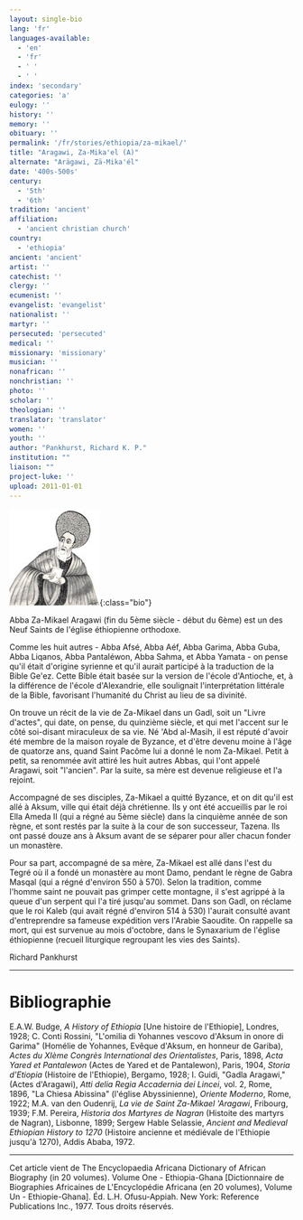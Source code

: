 ```yaml
---
layout: single-bio
lang: 'fr'
languages-available:
  - 'en'
  - 'fr'
  - ' '
  - ' '
index: 'secondary'
categories: 'a'
eulogy: ''
history: ''
memory: ''
obituary: ''
permalink: '/fr/stories/ethiopia/za-mikael/'
title: "Aragawi, Za-Mika'el (A)"
alternate: "Arägawi, Zä-Mika'él"
date: '400s-500s'
century:
  - '5th'
  - '6th'
tradition: 'ancient'
affiliation:
  - 'ancient christian church'
country:
  - 'ethiopia'
ancient: 'ancient'
artist: ''
catechist: ''
clergy: ''
ecumenist: ''
evangelist: 'evangelist'
nationalist: ''
martyr: ''
persecuted: 'persecuted'
medical: ''
missionary: 'missionary'
musician: ''
nonafrican: ''
nonchristian: ''
photo: ''
scholar: ''
theologian: ''
translator: 'translator'
women: ''
youth: ''
author: "Pankhurst, Richard K. P."
institution: ""
liaison: ""
project-luke: ''
upload: 2011-01-01
---
```


![Za-Mikael Aragawi](/images/bio-pics/ethiopia/za-mikael/za_mikael.jpg){:class="bio"}

Abba Za-Mikael Aragawi (fin du 5ème siècle - début du 6ème) est un des Neuf Saints de l'église éthiopienne orthodoxe.

Comme les huit autres - Abba Afsé, Abba Aéf, Abba Garima, Abba Guba, Abba Liqanos, Abba Pantaléwon, Abba Sahma, et Abba Yamata - on pense qu'il était d'origine syrienne et qu'il aurait participé à la traduction de la Bible Ge'ez. Cette Bible était basée sur la version de l'école d'Antioche, et, à la différence de l'école d'Alexandrie, elle soulignait l'interprétation littérale de la Bible, favorisant l'humanité du Christ au lieu de sa divinité.

On trouve un récit de la vie de Za-Mikael dans un Gadl, soit un "Livre d'actes", qui date, on pense, du quinzième siècle, et qui met l'accent sur le côté soi-disant miraculeux de sa vie. Né 'Abd al-Masih, il est réputé d'avoir été membre de la maison royale de Byzance, et d'être devenu moine à l'âge de quatorze ans, quand Saint Pacôme lui a donné le nom Za-Mikael. Petit à petit, sa renommée avit attiré les huit autres Abbas, qui l'ont appelé Aragawi, soit "l'ancien". Par la suite, sa mère est devenue religieuse et l'a rejoint.

Accompagné de ses disciples, Za-Mikael a quitté Byzance, et on dit qu'il est allé à Aksum, ville qui était déjà chrétienne. Ils y ont été accueillis par le roi Ella Ameda II (qui a régné au 5ème siècle) dans la cinquième année de son règne, et sont restés par la suite à la cour de son successeur, Tazena. Ils ont passé douze ans à Aksum avant de se séparer pour aller chacun fonder un monastère.

Pour sa part, accompagné de sa mère, Za-Mikael est allé dans l'est du Tegré où il a fondé un monastère au mont Damo, pendant le règne de Gabra Masqal (qui a régné d'environ 550 à 570). Selon la tradition, comme l'homme saint ne pouvait pas grimper cette montagne, il s'est agrippé à la queue d'un serpent qui l'a tiré jusqu'au sommet. Dans son Gadl, on réclame que le roi Kaleb (qui avait régné d'environ 514 à 530) l'aurait consulté avant d'entreprendre sa fameuse expédition vers l'Arabie Saoudite. On rappelle sa mort, qui est survenue au mois d'octobre, dans le Synaxarium de l'église éthiopienne (recueil liturgique regroupant les vies des Saints).

Richard Pankhurst

---

# Bibliographie

E.A.W. Budge, *A History of Ethiopia* [Une histoire de l'Ethiopie], Londres, 1928; C. Conti Rossini, "L'omilia di Yohannes vescovo d'Aksum in onore di Garima" (Homélie de Yohannes, Evêque d'Aksum, en honneur de Gariba), *Actes du XIème Congrès International des Orientalistes*, Paris, 1898, *Acta Yared et Pantalewon* (Actes de Yared et de Pantalewon), Paris, 1904, *Storia d'Etiopia* (Histoire de l'Ethiopie), Bergamo, 1928; I. Guidi, "Gadla Aragawi," (Actes d'Aragawi), *Atti delia Regia Accadernia dei Lincei*, vol. 2, Rome, 1896, "La Chiesa Abissina" (l'église Abyssinienne), *Oriente Moderno*, Rome, 1922; M.A. van den Oudenrij, *La vie de Saint Za-Mikael 'Aragawi*, Fribourg, 1939; F.M. Pereira, *Historia dos Martyres de Nagran* (Histoite des martyrs de Nagran), Lisbonne, 1899; Sergew Hable Selassie, *Ancient and Medieval Ethiopian History to 1270* (Histoire ancienne et médiévale de l'Ethiopie jusqu'à 1270), Addis Ababa, 1972.

---

Cet article vient de The Encyclopaedia Africana Dictionary of African Biography (in 20 volumes). Volume One - Ethiopia-Ghana [Dictionnaire de Biographies Africaines de L'Encyclopédie Africana (en 20 volumes), Volume Un - Ethiopie-Ghana]. Éd. L.H. Ofusu-Appiah. New York: Reference Publications Inc., 1977. Tous droits réservés.
